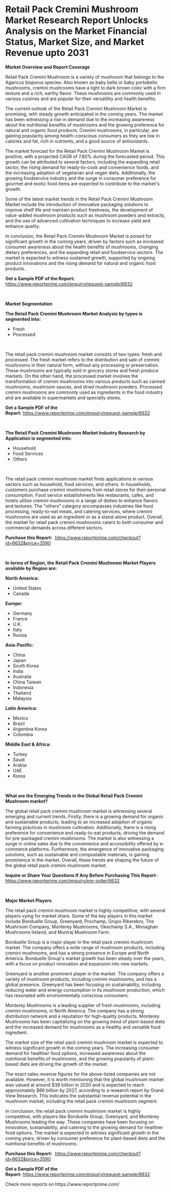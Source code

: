 <p><h1>Retail Pack Cremini Mushroom Market Research Report Unlocks Analysis on the Market Financial Status, Market Size, and Market Revenue upto 2031</h1></p><p><strong>Market Overview and Report Coverage</strong></p>
<p><p>Retail Pack Cremini Mushroom is a variety of mushroom that belongs to the Agaricus bisporus species. Also known as baby bella or baby portobello mushrooms, cremini mushrooms have a light to dark brown color with a firm texture and a rich, earthy flavor. These mushrooms are commonly used in various cuisines and are popular for their versatility and health benefits.</p><p>The current outlook of the Retail Pack Cremini Mushroom Market is promising, with steady growth anticipated in the coming years. The market has been witnessing a rise in demand due to the increasing awareness about the nutritional benefits of mushrooms and the growing preference for natural and organic food products. Cremini mushrooms, in particular, are gaining popularity among health-conscious consumers as they are low in calories and fat, rich in nutrients, and a good source of antioxidants.</p><p>The market forecast for the Retail Pack Cremini Mushroom Market is positive, with a projected CAGR of 7.80% during the forecasted period. This growth can be attributed to several factors, including the expanding retail sector, the rising demand for ready-to-cook and convenience foods, and the increasing adoption of vegetarian and vegan diets. Additionally, the growing foodservice industry and the surge in consumer preference for gourmet and exotic food items are expected to contribute to the market's growth.</p><p>Some of the latest market trends in the Retail Pack Cremini Mushroom Market include the introduction of innovative packaging solutions to improve shelf life and maintain product freshness, the development of value-added mushroom products such as mushroom powders and extracts, and the use of advanced cultivation techniques to increase yield and enhance quality.</p><p>In conclusion, the Retail Pack Cremini Mushroom Market is poised for significant growth in the coming years, driven by factors such as increased consumer awareness about the health benefits of mushrooms, changing dietary preferences, and the expanding retail and foodservice sectors. The market is expected to witness sustained growth, supported by ongoing product innovations and the rising demand for natural and organic food products.</p></p>
<p><strong>Get a Sample PDF of the Report:</strong> <a href="https://www.reportprime.com/enquiry/request-sample/6632">https://www.reportprime.com/enquiry/request-sample/6632</a></p>
<p>&nbsp;</p>
<p><strong>Market Segmentation</strong></p>
<p><strong>The Retail Pack Cremini Mushroom Market Analysis by types is segmented into:</strong></p>
<p><ul><li>Fresh</li><li>Processed</li></ul></p>
<p>&nbsp;</p>
<p><p>The retail pack cremini mushroom market consists of two types: fresh and processed. The fresh market refers to the distribution and sale of cremini mushrooms in their natural form, without any processing or preservation. These mushrooms are typically sold in grocery stores and fresh produce markets. On the other hand, the processed market involves the transformation of cremini mushrooms into various products such as canned mushrooms, mushroom sauces, and dried mushroom powders. Processed cremini mushrooms are commonly used as ingredients in the food industry and are available in supermarkets and specialty stores.</p></p>
<p><strong>Get a Sample PDF of the Report:</strong>&nbsp;<a href="https://www.reportprime.com/enquiry/request-sample/6632">https://www.reportprime.com/enquiry/request-sample/6632</a></p>
<p>&nbsp;</p>
<p><strong>The Retail Pack Cremini Mushroom Market Industry Research by Application is segmented into:</strong></p>
<p><ul><li>Household</li><li>Food Services</li><li>Others</li></ul></p>
<p>&nbsp;</p>
<p><p>The retail pack cremini mushroom market finds applications in various sectors such as household, food services, and others. In households, customers purchase cremini mushrooms from retail stores for their personal consumption. Food service establishments like restaurants, cafes, and hotels utilize cremini mushrooms in a range of dishes to enhance flavors and textures. The "others" category encompasses industries like food processing, ready-to-eat meals, and catering services, where cremini mushrooms are used as an ingredient or as a stand-alone product. Overall, the market for retail pack cremini mushrooms caters to both consumer and commercial demands across different sectors.</p></p>
<p><strong>Purchase this Report:</strong>&nbsp; <a href="https://www.reportprime.com/checkout?id=6632&price=3590">https://www.reportprime.com/checkout?id=6632&price=3590</a></p>
<p>&nbsp;</p>
<p><strong>In terms of Region, the Retail Pack Cremini Mushroom Market Players available by Region are:</strong></p>
<p>
    <p> <strong> North America: </strong>
        <ul>
            <li>United States</li>
            <li>Canada</li>
        </ul>
        </p> 
    <p> <strong> Europe: </strong>
        <ul>
            <li>Germany</li>
            <li>France</li>
            <li>U.K.</li>
            <li>Italy</li>
            <li>Russia</li>
        </ul>
        </p> 
    <p> <strong> Asia-Pacific: </strong>
        <ul>
            <li>China</li>
            <li>Japan</li>
            <li>South Korea</li>
            <li>India</li>
            <li>Australia</li>
            <li>China Taiwan</li>
            <li>Indonesia</li>
            <li>Thailand</li>
            <li>Malaysia</li>
        </ul>
        </p> 
    <p> <strong> Latin America: </strong>
        <ul>
            <li>Mexico</li>
            <li>Brazil</li>
            <li>Argentina Korea</li>
            <li>Colombia</li>
        </ul>
        </p> 
    <p> <strong> Middle East & Africa: </strong>
        <ul>
            <li>Turkey</li>
            <li>Saudi</li>
            <li>Arabia</li>
            <li>UAE</li>
            <li>Korea</li>
        </ul>
    </p>
    </p>
<p>&nbsp;</p>
<p><strong>What are the Emerging Trends in the Global Retail Pack Cremini Mushroom market?</strong></p>
<p><p>The global retail pack cremini mushroom market is witnessing several emerging and current trends. Firstly, there is a growing demand for organic and sustainable products, leading to an increased adoption of organic farming practices in mushroom cultivation. Additionally, there is a rising preference for convenience and ready-to-eat products, driving the demand for pre-packaged cremini mushrooms. The market is also witnessing a surge in online sales due to the convenience and accessibility offered by e-commerce platforms. Furthermore, the emergence of innovative packaging solutions, such as sustainable and compostable materials, is gaining prominence in the market. Overall, these trends are shaping the future of the global retail pack cremini mushroom market.</p></p>
<p><strong>Inquire or Share Your Questions If Any Before Purchasing This Report</strong>- <a href="https://www.reportprime.com/enquiry/pre-order/6632">https://www.reportprime.com/enquiry/pre-order/6632</a></p>
<p>&nbsp;</p>
<p><strong>Major Market Players</strong></p>
<p><p>The retail pack cremini mushroom market is highly competitive, with several players vying for market share. Some of the key players in this market include Bonduelle Group, Greenyard, Prochamp, Grupo Riberebro, The Mushroom Company, Monterey Mushrooms, Okechamp S.A., Monaghan Mushrooms Ireland, and Muniraj Mushroom Farm.</p><p>Bonduelle Group is a major player in the retail pack cremini mushroom market. The company offers a wide range of mushroom products, including cremini mushrooms, and has a strong presence in Europe and North America. Bonduelle Group's market growth has been steady over the years, with a focus on product innovation and expansion into new markets.</p><p>Greenyard is another prominent player in the market. The company offers a variety of mushroom products, including cremini mushrooms, and has a global presence. Greenyard has been focusing on sustainability, including reducing water and energy consumption in its mushroom production, which has resonated with environmentally conscious consumers.</p><p>Monterey Mushrooms is a leading supplier of fresh mushrooms, including cremini mushrooms, in North America. The company has a strong distribution network and a reputation for high-quality products. Monterey Mushrooms has been capitalizing on the growing trend of plant-based diets and the increased demand for mushrooms as a healthy and versatile food ingredient.</p><p>The market size of the retail pack cremini mushroom market is expected to witness significant growth in the coming years. The increasing consumer demand for healthier food options, increased awareness about the nutritional benefits of mushrooms, and the growing popularity of plant-based diets are driving the growth of the market.</p><p>The exact sales revenue figures for the above-listed companies are not available. However, it is worth mentioning that the global mushroom market was valued at around $38 billion in 2020 and is expected to reach approximately $66 billion by 2027, according to a research report by Grand View Research. This indicates the substantial revenue potential in the mushroom market, including the retail pack cremini mushroom segment.</p><p>In conclusion, the retail pack cremini mushroom market is highly competitive, with players like Bonduelle Group, Greenyard, and Monterey Mushrooms leading the way. These companies have been focusing on innovation, sustainability, and catering to the growing demand for healthier food options. The market is expected to witness significant growth in the coming years, driven by consumer preference for plant-based diets and the nutritional benefits of mushrooms.</p></p>
<p><strong>Purchase this Report:</strong>&nbsp;&nbsp;<a href="https://www.reportprime.com/checkout?id=6632&price=3590">https://www.reportprime.com/checkout?id=6632&price=3590</a></p>
<p></p>
<p><strong>Get a Sample PDF of the Report:</strong>&nbsp;<a href="https://www.reportprime.com/enquiry/request-sample/6632">https://www.reportprime.com/enquiry/request-sample/6632</a></p>
<p>Check more reports on https://www.reportprime.com/</p>